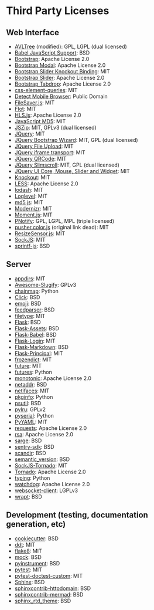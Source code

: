 # Third Party Licenses

## Web Interface

  * [AVLTree](https://gist.github.com/viking/2424106) (modified): GPL, LGPL (dual licensed)
  * [Babel JavaScript Support](https://github.com/mitsuhiko/babel/blob/master/contrib/babel.js): BSD
  * [Bootstrap](http://getbootstrap.com/): Apache License 2.0
  * [Bootstrap Modal](http://jschr.github.io/bootstrap-modal/): Apache License 2.0
  * [Bootstrap Slider Knockout Binding](https://github.com/cosminstefanxp/bootstrap-slider-knockout-binding): MIT
  * [Bootstrap Slider](http://seiyria.com/bootstrap-slider/): Apache License 2.0
  * [Bootstrap Tabdrop](http://www.eyecon.ro/bootstrap-tabdrop): Apache License 2.0
  * [css-element-queries](https://github.com/marcj/css-element-queries): MIT
  * [Detect Mobile Browser](http://detectmobilebrowsers.com/): Public Domain
  * [FileSaver.js](https://github.com/eligrey/FileSaver.js): MIT
  * [Flot](http://www.flotcharts.org/): MIT
  * [HLS.js](https://github.com/video-dev/hls.js): Apache License 2.0
  * [JavaScript MD5](https://github.com/blueimp/JavaScript-MD5): MIT
  * [JSZip](https://github.com/Stuk/jszip): MIT, GPLv3 (dual licensed)
  * [JQuery](http://jquery.com/): MIT
  * [JQuery Bootstrap Wizard](http://github.com/VinceG/twitter-bootstrap-wizard): MIT, GPL (dual licensed)
  * [JQuery File Upload](https://github.com/blueimp/jQuery-File-Upload): MIT
  * [JQuery iframe transport](https://github.com/blueimp/jQuery-File-Upload/blob/master/js/jquery.iframe-transport.js): MIT
  * [JQuery QRCode](http://larsjung.de/jquery-qrcode/): MIT
  * [JQuery Slimscroll](http://rocha.la/jQuery-slimScroll): MIT, GPL (dual licensed)
  * [JQuery UI Core, Mouse, Slider and Widget](http://jqueryui.com): MIT
  * [Knockout](http://knockoutjs.com/): MIT
  * [LESS](http://lesscss.org): Apache License 2.0
  * [lodash](https://lodash.com): MIT
  * [Loglevel](https://github.com/pimterry/loglevel): MIT
  * [md5.js](https://blueimp.github.io/JavaScript-MD5/): MIT
  * [Modernizr](http://modernizr.com): MIT
  * [Moment.js](http://momentjs.com/): MIT
  * [PNotify](http://sciactive.com/pnotify/): GPL, LGPL, MPL (triple licensed)
  * [pusher.color.js](http://cache.preserve.io/5g18q0pw/index.html) (original link dead): MIT
  * [ResizeSensor.js](https://github.com/procurios/ResizeSensor): MIT
  * [SockJS](https://github.com/sockjs/sockjs-client): MIT
  * [sprintf-js](http://alexei.ro/): BSD

## Server

  * [appdirs](http://github.com/ActiveState/appdirs): MIT
  * [Awesome-Slugify](https://pypi.python.org/pypi/awesome-slugify): GPLv3
  * [chainmap](https://bitbucket.org/jeunice/chainmap): Python
  * [Click](http://click.pocoo.org/): BSD
  * [emoji](https://github.com/carpedm20/emoji/): BSD
  * [feedparser](https://github.com/kurtmckee/feedparser): BSD
  * [filetype](https://h2non.github.io/filetype.py/): MIT
  * [Flask](http://flask.pocoo.org/): BSD
  * [Flask-Assets](http://github.com/miracle2k/flask-assets): BSD
  * [Flask-Babel](http://github.com/mitsuhiko/flask-babel): BSD
  * [Flask-Login](https://github.com/maxcountryman/flask-login): MIT
  * [Flask-Markdown](http://github.com/dcolish/flask-markdown): BSD
  * [Flask-Principal](http://packages.python.org/Flask-Principal/): MIT
  * [frozendict](https://github.com/slezica/python-frozendict): MIT
  * [future](https://python-future.org/): MIT
  * [futures](https://github.com/agronholm/pythonfutures): Python
  * [monotonic](https://github.com/atdt/monotonic): Apache License 2.0
  * [netaddr](https://github.com/drkjam/netaddr/): BSD
  * [netifaces](https://bitbucket.org/al45tair/netifaces): MIT
  * [pkginfo](http://pypi.python.org/pypi/pkginfo/): Python
  * [psutil](https://github.com/giampaolo/psutil): BSD
  * [pylru](https://github.com/jlhutch/pylru): GPLv2
  * [pyserial](http://pyserial.sourceforge.net/): Python
  * [PyYAML](http://pyyaml.org/wiki/PyYAML): MIT
  * [requests](http://python-requests.org/): Apache License 2.0
  * [rsa](http://stuvel.eu/rsa): Apache License 2.0
  * [sarge](http://sarge.readthedocs.org/): BSD
  * [sentry-sdk](https://github.com/getsentry/sentry-python): BSD
  * [scandir](https://github.com/benhoyt/scandir): BSD
  * [semantic_version](https://github.com/rbarrois/python-semanticversion): BSD
  * [SockJS-Tornado](http://github.com/mrjoes/sockjs-tornado/): MIT
  * [Tornado](http://www.tornadoweb.org/): Apache License 2.0
  * [typing](https://pypi.org/project/typing/): Python
  * [watchdog](http://github.com/gorakhargosh/watchdog): Apache License 2.0
  * [websocket-client](https://github.com/liris/websocket-client): LGPLv3
  * [wrapt](http://wrapt.readthedocs.org/): BSD

## Development (testing, documentation generation, etc)

  * [cookiecutter](https://github.com/cookiecutter/cookiecutter): BSD
  * [ddt](https://github.com/txels/ddt): MIT
  * [flake8](https://gitlab.com/pycqa/flake8): MIT
  * [mock](https://github.com/testing-cabal/mock): BSD
  * [pyinstrument](https://github.com/joerick/pyinstrument): BSD
  * [pytest](https://docs.pytest.org/en/latest/): MIT
  * [pytest-doctest-custom](http://github.com/danilobellini/pytest-doctest-custom): MIT
  * [Sphinx](http://sphinx-doc.org/): BSD
  * [sphinxcontrib-httpdomain](https://bitbucket.org/birkenfeld/sphinx-contrib/src/default/httpdomain/): BSD
  * [sphinxcontrib-mermad](https://github.com/mgaitan/sphinxcontrib-mermaid): BSD
  * [sphinx_rtd_theme](https://github.com/snide/sphinx_rtd_theme/): BSD
